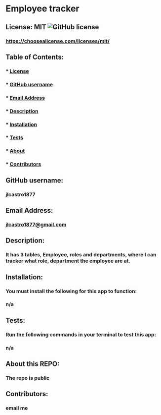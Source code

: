 # Employee tracker

  ## License: MIT  ![GitHub license](https://img.shields.io/github/license/Naereen/StrapDown.js.svg)
  ### https://choosealicense.com/licenses/mit/

  ## Table of Contents:
  ###  * [License](#askeMeGH)
  ###  * [GitHub username](#askeMeGH)
  ###  * [Email Address](#email)
  ###  * [Description](#description)
  ###  * [Installation](#Installation)
  ###  * [Tests](#tests)
  ###  * [About](#UserInstruction)
  ###  * [Contributors](#Ucontributions)

  ## GitHub username:
  ### jlcastro1877
  
  ## Email Address:
  ### jlcastro1877@gmail.com

  ## Description:
  ### It has 3 tables, Employee, roles and departments, where I can tracker what role, department the employee are at.

  ## Installation:
  ### You must install the following for this app to function:
  ### n/a

  ## Tests:
  ### Run the following commands in your terminal to test this app:
  ### n/a

  ## About this REPO:
  ### The repo is public

  ## Contributors:
  ### email me

